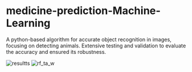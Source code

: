 # medicine-prediction-Machine-Learning
A python-based algorithm for accurate object recognition in images, focusing on detecting animals.
Extensive testing and validation to evaluate the accuracy and ensured its robustness.

![resultts](https://github.com/sharmaichchhaa/medicine-prediction-Machine-Learning/assets/125387628/44040903-28ce-45f8-80cf-f7fddbcbecf4)
![rf_ta_w](https://github.com/sharmaichchhaa/medicine-prediction-Machine-Learning/assets/125387628/7d339d4e-761d-4702-ac0e-2fa0fad2b691)

